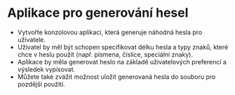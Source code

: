 # Aplikace pro generování hesel
   - Vytvořte konzolovou aplikaci, která generuje náhodná hesla pro uživatele.
   - Uživatel by měl být schopen specifikovat délku hesla a typy znaků, které chce v heslu použít (např. písmena, číslice, speciální znaky).
   - Aplikace by měla generovat heslo na základě uživatelových preferencí a výsledek vypisovat.
   - Můžete také zvážit možnost uložit generovaná hesla do souboru pro pozdější použití.
